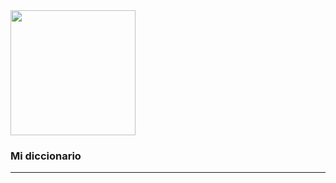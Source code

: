 <img width="200" src="https://th.bing.com/th/id/OIP.IkX20NB4kO0_4RBaLv0X1AHaHa?pid=ImgDet&rs=1](https://th.bing.com/th/id/OIP.pNKx0HOeXgC_Cv3UBmgOgQHaFH?w=268&h=185&c=7&r=0&o=5&pid=1.7)](https://th.bing.com/th/id/OIP.gDB-vgLORlfyOOgYGAnvlAHaEG?pid=ImgDet&rs=1)"/>
  <h3>Mi diccionario</h3>
<hr>




